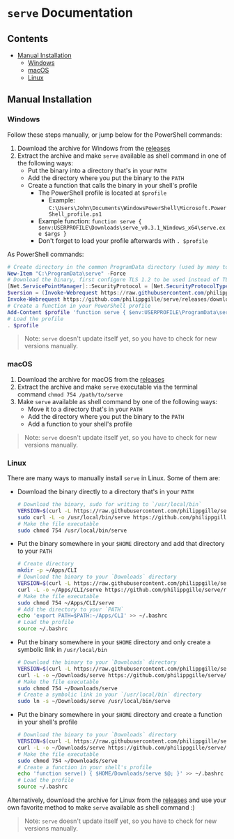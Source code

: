 `serve` Documentation
=====================

Contents
---------

- [Manual Installation](#manual-installation)
    - [Windows](#windows)
    - [macOS](#macos)
    - [Linux](#linux)

Manual Installation
-------------------

### Windows

Follow these steps manually, or jump below for the PowerShell commands:

1. Download the archive for Windows from the [releases](https://github.com/philippgille/serve/releases)
2. Extract the archive and make `serve` available as shell command in one of the following ways:
    - Put the binary into a directory that's in your `PATH`
    - Add the directory where you put the binary to the `PATH`
    - Create a function that calls the binary in your shell's profile
        - The PowerShell profile is located at `$profile`
            - Example: `C:\Users\John\Documents\WindowsPowerShell\Microsoft.PowerShell_profile.ps1`
        - Example function: `function serve { $env:USERPROFILE\Downloads\serve_v0.3.1_Windows_x64\serve.exe $args }`
        - Don't forget to load your profile afterwards with `. $profile`

As PowerShell commands:

```powershell
# Create directory in the common ProgramData directory (used by many tools, such as Chocolatey)
New-Item "C:\ProgramData\serve" -Force
# Download the binary, first configure TLS 1.2 to be used instead of TLS 1.0
[Net.ServicePointManager]::SecurityProtocol = [Net.SecurityProtocolType]::Tls12
$version = (Invoke-Webrequest https://raw.githubusercontent.com/philippgille/serve/master/VERSION).Content
Invoke-Webrequest https://github.com/philippgille/serve/releases/download/v${version}/serve_v${version}_Windows_x64.exe -OutFile "C:\ProgramData\serve\serve.exe"
# Create a function in your PowerShell profile
Add-Content $profile 'function serve { $env:USERPROFILE\ProgramData\serve\serve.exe $args }'
# Load the profile
. $profile
```

> Note: `serve` doesn't update itself yet, so you have to check for new versions manually.

### macOS

1. Download the archive for macOS from the [releases](https://github.com/philippgille/serve/releases)
2. Extract the archive and make `serve` executable via the terminal command `chmod 754 /path/to/serve`
3. Make `serve` available as shell command by one of the following ways:
    - Move it to a directory that's in your `PATH`
    - Add the directory where you put the binary to the `PATH`
    - Add a function to your shell's profile

> Note: `serve` doesn't update itself yet, so you have to check for new versions manually.

### Linux

There are many ways to manually install `serve` in Linux. Some of them are:

- Download the binary directly to a directory that's in your `PATH`
    ```bash
    # Download the binary, sudo for writing to `/usr/local/bin`
    VERSION=$(curl -L https://raw.githubusercontent.com/philippgille/serve/master/VERSION)
    sudo curl -L -o /usr/local/bin/serve https://github.com/philippgille/serve/releases/download/v${VERSION}/serve_v${VERSION}_Linux_x64
    # Make the file executable
    sudo chmod 754 /usr/local/bin/serve
    ```
- Put the binary somewhere in your `$HOME` directory and add that directory to your `PATH`
    ```bash
    # Create directory
    mkdir -p ~/Apps/CLI
    # Download the binary to your `Downloads` directory
    VERSION=$(curl -L https://raw.githubusercontent.com/philippgille/serve/master/VERSION)
    curl -L -o ~/Apps/CLI/serve https://github.com/philippgille/serve/releases/download/v${VERSION}/serve_v${VERSION}_Linux_x64
    # Make the file executable
    sudo chmod 754 ~/Apps/CLI/serve
    # Add the directory to your `PATH`
    echo 'export PATH=$PATH:~/Apps/CLI' >> ~/.bashrc
    # Load the profile
    source ~/.bashrc
    ```
- Put the binary somewhere in your `$HOME` directory and only create a symbolic link in `/usr/local/bin`
    ```bash
    # Download the binary to your `Downloads` directory
    VERSION=$(curl -L https://raw.githubusercontent.com/philippgille/serve/master/VERSION)
    curl -L -o ~/Downloads/serve https://github.com/philippgille/serve/releases/download/v${VERSION}/serve_v${VERSION}_Linux_x64
    # Make the file executable
    sudo chmod 754 ~/Downloads/serve
    # Create a symbolic link in your `/usr/local/bin` directory
    sudo ln -s ~/Downloads/serve /usr/local/bin/serve
    ```
- Put the binary somewhere in your `$HOME` directory and create a function in your shell's profile
    ```bash
    # Download the binary to your `Downloads` directory
    VERSION=$(curl -L https://raw.githubusercontent.com/philippgille/serve/master/VERSION)
    curl -L -o ~/Downloads/serve https://github.com/philippgille/serve/releases/download/v${VERSION}/serve_v${VERSION}_Linux_x64
    # Make the file executable
    sudo chmod 754 ~/Downloads/serve
    # Create a function in your shell's profile
    echo 'function serve() { $HOME/Downloads/serve $@; }' >> ~/.bashrc
    # Load the profile
    source ~/.bashrc
    ```

Alternatively, download the archive for Linux from the [releases](https://github.com/philippgille/serve/releases) and use your own favorite method to make `serve` available as shell command :)

> Note: `serve` doesn't update itself yet, so you have to check for new versions manually.
